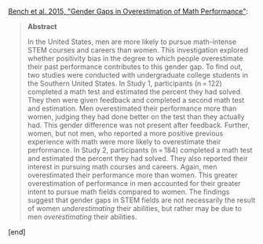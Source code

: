 [Bench et al. 2015, "Gender Gaps in Overestimation of Math Performance"](http://link.springer.com/article/10.1007%2Fs11199-015-0486-9):

> **Abstract**
>
> In the United States, men are more likely to pursue math-intense STEM courses and careers than women. This investigation explored whether positivity bias in the degree to which people overestimate their past performance contributes to this gender gap. To find out, two studies were conducted with undergraduate college students in the Southern United States. In Study 1, participants (n = 122) completed a math test and estimated the percent they had solved. They then were given feedback and completed a second math test and estimation. Men overestimated their performance more than women, judging they had done better on the test than they actually had. This gender difference was not present after feedback. Further, women, but not men, who reported a more positive previous experience with math were more likely to overestimate their performance. In Study 2, participants (n = 184) completed a math test and estimated the percent they had solved. They also reported their interest in pursuing math courses and careers. Again, men overestimated their performance more than women. This greater overestimation of performance in men accounted for their greater intent to pursue math fields compared to women. The findings suggest that gender gaps in STEM fields are not necessarily the result of women _underestimating_ their abilities, but rather may be due to men _overestimating_ their abilities.

[end]
